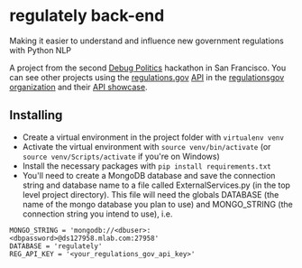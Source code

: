 # regulately back-end
Making it easier to understand and influence new government regulations with Python NLP

A project from the second [Debug Politics](http://www.debugpolitics.com/) hackathon in San Francisco. You can see other projects using the [regulations.gov](https://www.regulations.gov/) [API](http://regulationsgov.github.io/developer) in the [regulationsgov organization](https://github.com/regulationsgov) and their [API showcase](https://www.regulations.gov/apiOverview?page=showcase).

## Installing

 - Create a virtual environment in the project folder with `virtualenv venv`
 - Activate the virtual environment with `source venv/bin/activate` (or `source venv/Scripts/activate` if you're on Windows)
 - Install the necessary packages with `pip install requirements.txt`
 - You'll need to create a MongoDB database and save the connection string and database name to a file called ExternalServices.py (in the top level project directory). This file will need the globals DATABASE (the name of the mongo database you plan to use) and MONGO_STRING (the connection string you intend to use), i.e.
 
 ```
MONGO_STRING = 'mongodb://<dbuser>:<dbpassword>@ds127958.mlab.com:27958'
DATABASE = 'regulately'
REG_API_KEY = '<your_regulations_gov_api_key>'
 ```